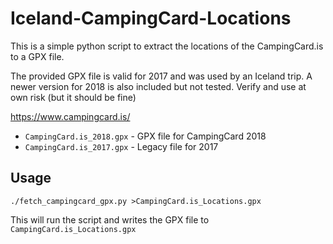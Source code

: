 # Iceland-CampingCard-Locations

This is a simple python script to extract the locations of the CampingCard.is to a GPX file.

The provided GPX file is valid for 2017 and was used by an Iceland trip. A newer version for 2018 is also included but not tested. Verify and use at own risk (but it should be fine)

https://www.campingcard.is/

* `CampingCard.is_2018.gpx` - GPX file for CampingCard 2018
* `CampingCard.is_2017.gpx` - Legacy file for 2017

## Usage 

    ./fetch_campingcard_gpx.py >CampingCard.is_Locations.gpx

This will run the script and writes the GPX file to `CampingCard.is_Locations.gpx`
 
